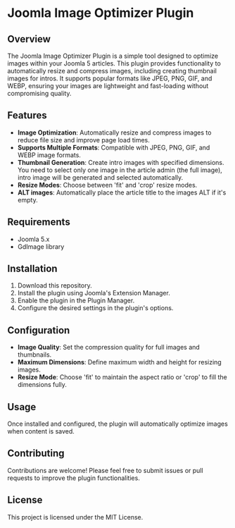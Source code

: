# Joomla Image Optimizer Plugin

## Overview

The Joomla Image Optimizer Plugin is a simple tool designed to optimize images within your Joomla 5 articles. This plugin provides functionality to automatically resize and compress images, including creating thumbnail images for intros. It supports popular formats like JPEG, PNG, GIF, and WEBP, ensuring your images are lightweight and fast-loading without compromising quality.

## Features

- **Image Optimization**: Automatically resize and compress images to reduce file size and improve page load times.
- **Supports Multiple Formats**: Compatible with JPEG, PNG, GIF, and WEBP image formats.
- **Thumbnail Generation**: Create intro images with specified dimensions. You need to select only one image in the article admin (the full image), intro image will be generated and selected automatically.
- **Resize Modes**: Choose between 'fit' and 'crop' resize modes.
- **ALT images**: Automatically place the article title to the images ALT if it's empty.

## Requirements
- Joomla 5.x
- GdImage library

## Installation

1. Download this repository.
2. Install the plugin using Joomla's Extension Manager.
3. Enable the plugin in the Plugin Manager.
4. Configure the desired settings in the plugin's options.

## Configuration

- **Image Quality**: Set the compression quality for full images and thumbnails.
- **Maximum Dimensions**: Define maximum width and height for resizing images.
- **Resize Mode**: Choose 'fit' to maintain the aspect ratio or 'crop' to fill the dimensions fully.

## Usage

Once installed and configured, the plugin will automatically optimize images when content is saved.

## Contributing

Contributions are welcome! Please feel free to submit issues or pull requests to improve the plugin functionalities.

## License

This project is licensed under the MIT License.
